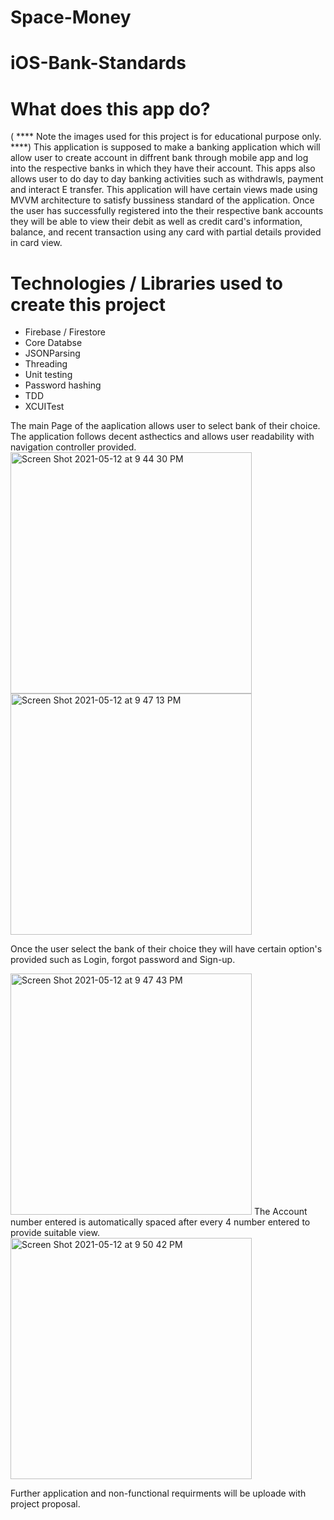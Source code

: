 # Space-Money


# iOS-Bank-Standards
# What does this app do? #
( **** Note the images used for this project is for educational purpose only. ****)
This application is supposed to make a banking application which will allow user to create account in diffrent bank through mobile app and log into the respective banks in which they have their account. This apps also allows user to do day to day banking activities such as withdrawls, payment and interact E transfer. This application will have certain views made using MVVM architecture to satisfy bussiness standard of the application. Once the user has successfully registered into the their respective bank accounts they will be able to view their debit as well as credit card's information, balance, and recent transaction using any card with partial details provided in card view.

# Technologies / Libraries used to create this project #
- Firebase / Firestore
- Core Databse
- JSONParsing
- Threading
- Unit testing
- Password hashing
- TDD
- XCUITest


The main Page of the aaplication allows user to select bank of their choice. The application follows decent asthectics and allows user readability with navigation controller provided.<img width="386" alt="Screen Shot 2021-05-12 at 9 44 30 PM" src="https://user-images.githubusercontent.com/63312395/118065618-424ac100-b36b-11eb-8055-da41a57cf3e3.png">
<img width="386" alt="Screen Shot 2021-05-12 at 9 47 13 PM" src="https://user-images.githubusercontent.com/63312395/118065828-a077a400-b36b-11eb-9457-d444d1a6ba74.png">

Once the user select the bank of their choice they will have certain option's provided such as Login, forgot password and Sign-up.

<img width="386" alt="Screen Shot 2021-05-12 at 9 47 43 PM" src="https://user-images.githubusercontent.com/63312395/118065865-b4bba100-b36b-11eb-90bb-920e68354edf.png">
The Account number entered is automatically spaced after every 4 number entered to provide suitable view.<img width="386" alt="Screen Shot 2021-05-12 at 9 50 42 PM" src="https://user-images.githubusercontent.com/63312395/118066114-209e0980-b36c-11eb-83cf-c52c22e7eb68.png">


Further application and non-functional requirments will be uploade with project proposal.
